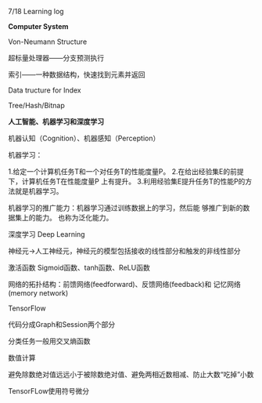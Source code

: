 7/18 Learning log

**Computer System**

Von-Neumann Structure

超标量处理器——分支预测执行

索引——一种数据结构，快速找到元素并返回

Data tructure for Index

Tree/Hash/Bitnap

**人工智能、机器学习和深度学习**

机器认知（Cognition）、机器感知（Perception）

机器学习：

1.给定一个计算机任务T和一个对任务T的性能度量P。
2.在给出经验集E的前提下，计算机任务T在性能度量P 上有提升。
3.利用经验集E提升任务T的性能P的方法就是机器学习。

机器学习的推广能力：机器学习通过训练数据上的学习，然后能 够推广到新的数据集上的能力。 也称为泛化能力。

深度学习 Deep Learning

神经元->人工神经元，神经元的模型包括接收的线性部分和触发的非线性部分

激活函数 Sigmoid函数、tanh函数、ReLU函数

网络的拓扑结构：前馈网络(feedforward)、反馈网络(feedback)和 记忆网络(memory network)

TensorFlow

代码分成Graph和Session两个部分

分类任务一般用交叉熵函数

数值计算

避免除数绝对值远远小于被除数绝对值、避免两相近数相减、防止大数“吃掉”小数

TensorFLow使用符号微分
